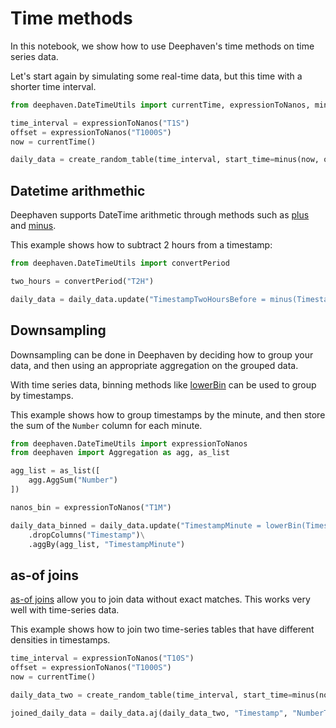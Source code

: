 # Time methods

In this notebook, we show how to use Deephaven's time methods on time series data.

Let's start again by simulating some real-time data, but this time with a shorter time interval.

```python
from deephaven.DateTimeUtils import currentTime, expressionToNanos, minus

time_interval = expressionToNanos("T1S")
offset = expressionToNanos("T1000S")
now = currentTime()

daily_data = create_random_table(time_interval, start_time=minus(now, offset))
```

## Datetime arithmethic

Deephaven supports DateTime arithmetic through methods such as [plus](https://deephaven.io/core/docs/reference/time/datetime/plus/) and [minus](https://deephaven.io/core/docs/reference/time/datetime/minus/).

This example shows how to subtract 2 hours from a timestamp:

```python
from deephaven.DateTimeUtils import convertPeriod

two_hours = convertPeriod("T2H")

daily_data = daily_data.update("TimestampTwoHoursBefore = minus(Timestamp, two_hours)")
```

## Downsampling

Downsampling can be done in Deephaven by deciding how to group your data, and then using an appropriate aggregation on the grouped data.

With time series data, binning methods like [lowerBin](https://deephaven.io/core/docs/reference/time/datetime/lowerBin/) can be used to group by timestamps.

This example shows how to group timestamps by the minute, and then store the sum of the `Number` column for each minute.

```python
from deephaven.DateTimeUtils import expressionToNanos
from deephaven import Aggregation as agg, as_list

agg_list = as_list([
    agg.AggSum("Number")
])

nanos_bin = expressionToNanos("T1M")

daily_data_binned = daily_data.update("TimestampMinute = lowerBin(Timestamp, nanos_bin)")\
    .dropColumns("Timestamp")\
    .aggBy(agg_list, "TimestampMinute")
```

## as-of joins

[as-of joins](https://deephaven.io/core/docs/reference/table-operations/join/aj/) allow you to join data without exact matches. This works very well with time-series data.

This example shows how to join two time-series tables that have different densities in timestamps.

```python
time_interval = expressionToNanos("T10S")
offset = expressionToNanos("T1000S")
now = currentTime()

daily_data_two = create_random_table(time_interval, start_time=minus(now, offset))

joined_daily_data = daily_data.aj(daily_data_two, "Timestamp", "NumberTwo = Number, CharacterTwo = Character, BooleanTwo = Boolean")
```
